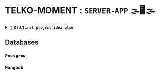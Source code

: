 # TELKO-MOMENT :  `SERVER-APP` 🌫️🖥🌫️


<details>
<summary> <code><b>🌳 Old/first project idea plan</b></code></summary>



## About

> - nodejs server 
> - split into 2 apps
>   1. ***chat-server***
>   2. ***media-server***
> - uses REST-API (json)0
> - Uses web-sockets and uses the [STOMP protocol](https://stomp-js.github.io/stomp-websocket/)
> - server-side STOMP [documentation for nodejs](https://stomp-js.github.io/stomp-websocket/codo/extra/docs-src/Introduction.md.html)
> - Jeff Mesnil's documentation of STOMP [j.mesnil-doc](http://jmesnil.net/stomp-websocket/doc/)

> also uses **expressJs** [visit](https://expressjs.com/)
> and also **feathersJs** [visit](https://feathersjs.com/) .
> There will be an inclusion of an ORM namely ***prisma*** [visit](https://www.prisma.io/)
> code testing will be done using ***cypress*** [visit](https://www.cypress.io/)
> as for the APIs we will test them with ***postman*** [visit](https://www.postman.com/), it is also good with stomp tests on version 8+.

> ### <ul>ExpressJs</ul>
> Express Js will be the framework of choice for nodejs and will be the one implementing the ***media-server*** since the media server will not have much to deal with in terms of the databases handled and the new connections count and actions.
> Here we will also be dealing directly with the DB without the use of an ORM so as to get more of a grip of the non-ORM usage.


> ### <ul>FeathersJs</ul>
> Feathers Js will be also another framework of choice built on top of expressJs famous satisfactory results.
> feathersJs will be used on the ***chat-server*** since it will deal with most of the chats and most calls will be done here.
> Also the ***chat-server*** handles all the functions besides media, so this means auth handling will also be done here.
> There also will be a very high usage of the ***prisma-orm*** so as to speed up the movement and the feature additions too.

> As for the **Database** used will have considered a NoSql database and our choice was mongodb [check out mongodb](https://www.mongodb.com/)

## NPM packages

> ### Chat-server :
>   1. FeathersJs 
>       + [visit](https://feathersjs.com/)
> 
```cmd
$ npm install -g @feathersjs/cli

$ mkdir my-app

$ cd my-app

$ feathers generate app

$ npm start
```

>   2. Prisma
>       +   [visit](https://www.prisma.io/docs/getting-started/setup-prisma/start-from-scratch/relational-databases-node-postgres)
> 
```cmd
$ mkdir hello-prisma 
$ cd hello-prism

$ npm init -y
$ npm install prisma --save-dev

$ npx prisma

$ npx prisma init
```

>   3. StompJs
>       +   [visit](https://www.npmjs.com/package/@stomp/stompjs)
```cmd
$ npm i @stomp/stompjs
```


<br/><br/>

>  ### Media-Server :
>   1. Expressjs
>       +   [visit](https://expressjs.com/)
```cmd
$ npm install express --save
```

>   2. StompJs
>       +   [visit](https://www.npmjs.com/package/@stomp/stompjs)
>       +   [visit-old-version](https://www.npmjs.com/package/stompjs)
```cmd
$ npm i @stomp/stompjs
```

</details>


## Databases

### `Postgres`
### `Mongodb`
